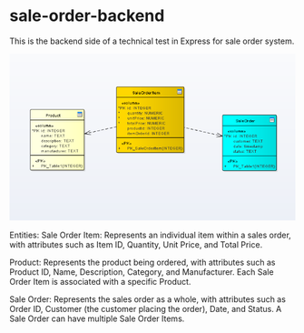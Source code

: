 # sale-order-backend
This is the backend side of a technical test in Express for sale order system.

![plot](./diagrama.png)

Entities:
Sale Order Item: Represents an individual item within a sales order, with attributes such as Item ID, Quantity, Unit Price, and Total Price.

Product: Represents the product being ordered, with attributes such as Product ID, Name, Description, Category, and Manufacturer. Each Sale Order Item is associated with a specific Product.

Sale Order: Represents the sales order as a whole, with attributes such as Order ID, Customer (the customer placing the order), Date, and Status. A Sale Order can have multiple Sale Order Items.
